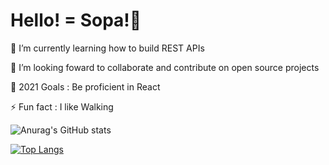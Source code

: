 # Hello! = Sopa!👋

🌱 I’m currently learning how to build REST APIs

👯 I’m looking foward to collaborate and contribute on open source projects

🥅 2021 Goals : Be proficient in React

⚡ Fun fact : I like Walking

![Anurag's GitHub stats](https://github-readme-stats.vercel.app/api?username=sankaire&count_private=true&show_icons=true&theme=radical)


[![Top Langs](https://github-readme-stats.vercel.app/api/top-langs/?username=sankaire&hide=php,html,css,hack,C&layout=compact&theme=radica)](https://github.com/sankaire/github-readme-stats)
